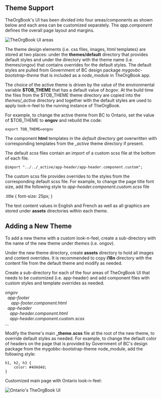## Theme Support 

TheOrgBook's UI has been divided into four areas/components as shown below and each area can be customized separately. The *app.component* defines the overall page layout and margins.

![TheOrgBook UI areas](screenshot_mainpage.png "TheOrgBook UI areas")

The theme design elements (i.e. css files, images, html templates) are stored at two places: under the **themes/default** directory that provides default styles and under the directory with the theme name (i.e. themes/ongov) that contains overrides for the default styles. The default styles are pulled from Government of BC design package *mygovbc-bootstrap-theme* that is included as a *node_module* in TheOrgBook app. 

The choice of the active theme is driven by the value of the environmental variable **$TOB_THEME** that has a default value of *bcgov*. At the build time the files from the $TOB_THEME theme directory are copied into the *themes/_active* directory and together with the default styles are used to apply look-n-feel to the running instance of TheOrgBook.

For example, to change the active theme from BC to Ontario, set the value of $TOB_THEME to **ongov** and rebuild the code:

``` export TOB_THEME=ongov ```

The component **html** templates in the *default* directory get overwritten with corresponding templates from the *_active* theme directory if present.

The default *scss* files contain an import of a custom scss file at the bottom of each file. 

``` @import "../../_active/app-header/app-header.component.custom"; ```

The custom scss file provides overrides to the styles from the corresponding default scss file. For example, to change the page title font size, add the following style to *app-header.component.custom.scss* file

.title {
    font-size: 25px;
  }


The text content values in English and French as well as all graphics are stored under **assets** directories within each theme.

## Adding a New Theme

To add a new theme with a custom look-n-feel, create a sub-directory with the name of the new theme under *themes* (i.e. ongov).  

Under the new theme directory, create **assets** directory to hold all images and content overrides. It is recommended to copy **i18n** directory with the content file from the default theme and modify as needed.

Create a sub-directory for each of the four areas of TheOrgBook UI that needs to be customized (i.e. app-header) and add component files with custom styles and template overrides as needed.

<i>
ongov<br/>
&nbsp;&nbsp;app-footer<br/>
&nbsp;&nbsp;&nbsp;&nbsp;
app-footer.component.html<br/>
&nbsp;&nbsp;app-header</br>
&nbsp;&nbsp;&nbsp;&nbsp;app-header.component.html<br/>
&nbsp;&nbsp;&nbsp;&nbsp;app-header.component.custom.scss<br/>
...</i>

Modify the theme's main **_theme.scss** file at the root of the new theme, to override default styles as needed. For example, to change the default color of headers on the page that is provided by Government of BC's design package from the mygobbc-bootstrap-theme node_module, add the following style:

```
h1, h2, h3 {
    color: #4d4d4d;
}
```

Customized main page with Ontario look-n-feel:

![Ontario's TheOrgBook UI](TOBOntario_MainPage.png "Ontario's TheOrgBook UI")



